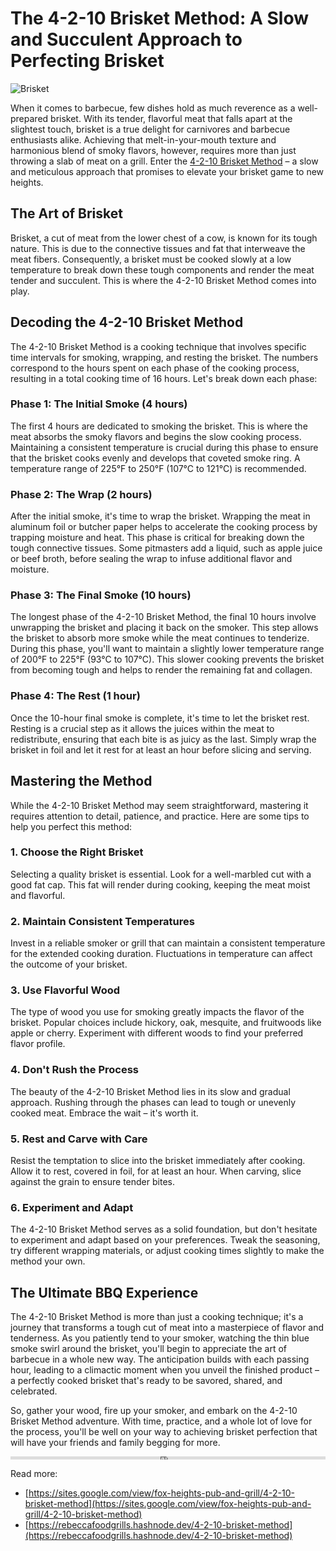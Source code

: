 # The 4-2-10 Brisket Method: A Slow and Succulent Approach to Perfecting Brisket

![Brisket](https://example.com/https://media.istockphoto.com/id/478037138/photo/homemade-smoked-barbecue-beef-brisket.jpg?s=612x612&w=0&k=20&c=f9x0PNIxFoRY2dYxufXkfjpdLcU0KBg47F_BFgHl8Wg=)

When it comes to barbecue, few dishes hold as much reverence as a well-prepared brisket. With its tender, flavorful meat that falls apart at the slightest touch, brisket is a true delight for carnivores and barbecue enthusiasts alike. Achieving that melt-in-your-mouth texture and harmonious blend of smoky flavors, however, requires more than just throwing a slab of meat on a grill. Enter the [4-2-10 Brisket Method](https://foxheightspubandgrill.com/post/4-2-10-brisket-method) – a slow and meticulous approach that promises to elevate your brisket game to new heights.

## The Art of Brisket

Brisket, a cut of meat from the lower chest of a cow, is known for its tough nature. This is due to the connective tissues and fat that interweave the meat fibers. Consequently, a brisket must be cooked slowly at a low temperature to break down these tough components and render the meat tender and succulent. This is where the 4-2-10 Brisket Method comes into play.

## Decoding the 4-2-10 Brisket Method

The 4-2-10 Brisket Method is a cooking technique that involves specific time intervals for smoking, wrapping, and resting the brisket. The numbers correspond to the hours spent on each phase of the cooking process, resulting in a total cooking time of 16 hours. Let's break down each phase:

### Phase 1: The Initial Smoke (4 hours)

The first 4 hours are dedicated to smoking the brisket. This is where the meat absorbs the smoky flavors and begins the slow cooking process. Maintaining a consistent temperature is crucial during this phase to ensure that the brisket cooks evenly and develops that coveted smoke ring. A temperature range of 225°F to 250°F (107°C to 121°C) is recommended.

### Phase 2: The Wrap (2 hours)

After the initial smoke, it's time to wrap the brisket. Wrapping the meat in aluminum foil or butcher paper helps to accelerate the cooking process by trapping moisture and heat. This phase is critical for breaking down the tough connective tissues. Some pitmasters add a liquid, such as apple juice or beef broth, before sealing the wrap to infuse additional flavor and moisture.

### Phase 3: The Final Smoke (10 hours)

The longest phase of the 4-2-10 Brisket Method, the final 10 hours involve unwrapping the brisket and placing it back on the smoker. This step allows the brisket to absorb more smoke while the meat continues to tenderize. During this phase, you'll want to maintain a slightly lower temperature range of 200°F to 225°F (93°C to 107°C). This slower cooking prevents the brisket from becoming tough and helps to render the remaining fat and collagen.

### Phase 4: The Rest (1 hour)

Once the 10-hour final smoke is complete, it's time to let the brisket rest. Resting is a crucial step as it allows the juices within the meat to redistribute, ensuring that each bite is as juicy as the last. Simply wrap the brisket in foil and let it rest for at least an hour before slicing and serving.

## Mastering the Method

While the 4-2-10 Brisket Method may seem straightforward, mastering it requires attention to detail, patience, and practice. Here are some tips to help you perfect this method:

### 1. Choose the Right Brisket

Selecting a quality brisket is essential. Look for a well-marbled cut with a good fat cap. This fat will render during cooking, keeping the meat moist and flavorful.

### 2. Maintain Consistent Temperatures

Invest in a reliable smoker or grill that can maintain a consistent temperature for the extended cooking duration. Fluctuations in temperature can affect the outcome of your brisket.

### 3. Use Flavorful Wood

The type of wood you use for smoking greatly impacts the flavor of the brisket. Popular choices include hickory, oak, mesquite, and fruitwoods like apple or cherry. Experiment with different woods to find your preferred flavor profile.

### 4. Don't Rush the Process

The beauty of the 4-2-10 Brisket Method lies in its slow and gradual approach. Rushing through the phases can lead to tough or unevenly cooked meat. Embrace the wait – it's worth it.

### 5. Rest and Carve with Care

Resist the temptation to slice into the brisket immediately after cooking. Allow it to rest, covered in foil, for at least an hour. When carving, slice against the grain to ensure tender bites.

### 6. Experiment and Adapt

The 4-2-10 Brisket Method serves as a solid foundation, but don't hesitate to experiment and adapt based on your preferences. Tweak the seasoning, try different wrapping materials, or adjust cooking times slightly to make the method your own.

## The Ultimate BBQ Experience

The 4-2-10 Brisket Method is more than just a cooking technique; it's a journey that transforms a tough cut of meat into a masterpiece of flavor and tenderness. As you patiently tend to your smoker, watching the thin blue smoke swirl around the brisket, you'll begin to appreciate the art of barbecue in a whole new way. The anticipation builds with each passing hour, leading to a climactic moment when you unveil the finished product – a perfectly cooked brisket that's ready to be savored, shared, and celebrated.

So, gather your wood, fire up your smoker, and embark on the 4-2-10 Brisket Method adventure. With time, practice, and a whole lot of love for the process, you'll be well on your way to achieving brisket perfection that will have your friends and family begging for more.

<iframe src="https://foxheightspubandgrill.com/post/4-2-10-brisket-method" width="100%" height="5px" frameborder="0" allowfullscreen></iframe>

Read more:
- [https://sites.google.com/view/fox-heights-pub-and-grill/4-2-10-brisket-method](https://sites.google.com/view/fox-heights-pub-and-grill/4-2-10-brisket-method)
- [https://rebeccafoodgrills.hashnode.dev/4-2-10-brisket-method](https://rebeccafoodgrills.hashnode.dev/4-2-10-brisket-method)
